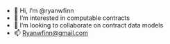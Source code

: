 - 👋 Hi, I’m @ryanwfinn
- 👀 I’m interested in computable contracts
- 💞️ I’m looking to collaborate on contract data models
- 📫 Ryanwfinn@gmail.com

<!---
ryanwfinn/ryanwfinn is a ✨ special ✨ repository because its `README.md` (this file) appears on your GitHub profile.
You can click the Preview link to take a look at your changes.
--->
